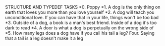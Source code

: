 STRUCTURE AND TYPEDEF TASKS
*0. Poppy
*1. A dog is the only thing on earth that loves you more than you love yourself
*2. A dog will teach you unconditional love. If you can have that in your life, things won't be too bad
*3. Outside of a dog, a book is a man's best friend. Inside of a dog it's too dark to read
*4. A door is what a dog is perpetually on the wrong side of
*5. How many legs does a dog have if you call his tail a leg? Four. Saying that a tail is a leg doesn't make it a leg
